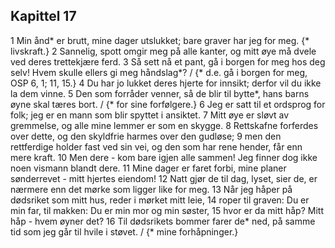 ## Kapittel 17

1 Min ånd* er brutt, mine dager utslukket; bare graver har jeg for meg. {* livskraft.}
2 Sannelig, spott omgir meg på alle kanter, og mitt øye må dvele ved deres trettekjære ferd.
3 Så sett nå et pant, gå i borgen for meg hos deg selv! Hvem skulle ellers gi meg håndslag*? / {* d.e. gå i borgen for meg, OSP 6, 1; 11, 15.}
4 Du har jo lukket deres hjerte for innsikt; derfor vil du ikke la dem vinne.
5 Den som forråder venner, så de blir til bytte*, hans barns øyne skal tæres bort. / {* for sine forfølgere.}
6 Jeg er satt til et ordsprog for folk; jeg er en mann som blir spyttet i ansiktet.
7 Mitt øye er sløvt av gremmelse, og alle mine lemmer er som en skygge.
8 Rettskafne forferdes over dette, og den skyldfrie harmes over den gudløse;
9 men den rettferdige holder fast ved sin vei, og den som har rene hender, får enn mere kraft.
10 Men dere - kom bare igjen alle sammen! Jeg finner dog ikke noen vismann blandt dere.
11 Mine dager er faret forbi, mine planer sønderrevet - mitt hjertes eiendom!
12 Natt gjør de til dag, lyset, sier de, er nærmere enn det mørke som ligger like for meg.
13 Når jeg håper på dødsriket som mitt hus, reder i mørket mitt leie,
14 roper til graven: Du er min far, til makken: Du er min mor og min søster,
15 hvor er da mitt håp? Mitt håp - hvem øyner det?
16 Til dødsrikets bommer farer de* ned, på samme tid som jeg går til hvile i støvet. / {* mine forhåpninger.}
